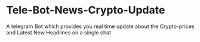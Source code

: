 # Tele-Bot-News-Crypto-Update
A telegram Bot which provides you real time update about the Crypto-prices and Latest New Headlines on a single chat 
